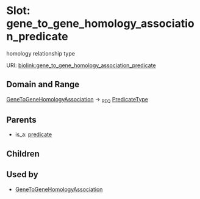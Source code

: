 
# Slot: gene_to_gene_homology_association_predicate


homology relationship type

URI: [biolink:gene_to_gene_homology_association_predicate](https://w3id.org/biolink/vocab/gene_to_gene_homology_association_predicate)


## Domain and Range

[GeneToGeneHomologyAssociation](GeneToGeneHomologyAssociation.md) &#8594;  <sub>REQ</sub> [PredicateType](types/PredicateType.md)

## Parents

 *  is_a: [predicate](predicate.md)

## Children


## Used by

 * [GeneToGeneHomologyAssociation](GeneToGeneHomologyAssociation.md)
